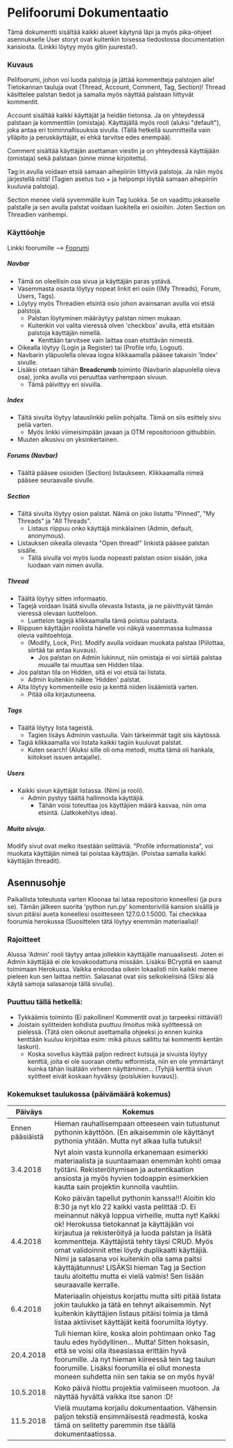 # Pelifoorumi Dokumentaatio 
Tämä dokumentti sisältää kaikki alueet käytynä läpi ja myös pika-ohjeet asennukselle
User storyt ovat kuitenkin toisessa tiedostossa documentation kansiosta. (Linkki löytyy myös gitin juuresta!).

### Kuvaus
Pelifoorumi, johon voi luoda palstoja ja jättää kommentteja palstojen alle!
Tietokannan tauluja ovat (Thread, Account, Comment, Tag, Section)!
Thread käsittelee palstan tiedot ja samalla myös näyttää palstaan liittyvät kommentit.

Account sisältää kaikki käyttäjät ja heidän tietonsa. Ja on yhteydessä palstaan ja kommenttiin (omistaja).
Käyttäjällä myös rooli (aluksi "default"), joka antaa eri toiminnallisuuksia sivulla. (Tällä hetkellä suunnitteilla vain ylläpito ja peruskäyttäjät, ei ehkä tarvitse edes enempää).

Comment sisältää käyttäjän asettaman viestin ja on yhteydessä käyttäjään (omistaja) sekä palstaan (sinne minne kirjoitettu).

Tag:in avulla voidaan etsiä samaan aihepiiriin liittyviä palstoja. Ja näin myös järjestellä niitä!
(Tagien asetus tuo + ja helpompi löytää samaan aihepiiriin kuuluvia palstoja).

Section menee vielä syvemmälle kuin Tag luokka. Se on vaadittu jokaiselle palstalle ja sen avulla palstat voidaan luokitella eri osioihin. Joten Section on Threadien vanhempi.

### Käyttöohje
Linkki foorumille --> [Foorumi](https://mirex-pelifoorumi.herokuapp.com/)

##### Navbar
- Tämä on oleellisin osa sivua ja käyttäjän paras ystävä.
- Vasemmasta osasta löytyy nopeat linkit eri osiin ((My Threads), Forum, Users, Tags).
- Löytyy myös Threadien etsintä osio johon avainsanan avulla voi etsiä palstoja.
  - Palstan löytyminen määräytyy palstan nimen mukaan.
  - Kuitenkin voi valita vieressä olven 'checkbox' avulla, että etsitään palstoja käyttäjän nimellä.
    - Kenttään tarvitsee vain laittaa osan etsittävän nimestä.
- Oikealla löytyy (Login ja Register) tai (Profile info, Logout).
- Navbarin yläpuolella olevaa logoa klikkaamalla pääsee takaisin 'Index' sivulle.
- Lisäksi otetaan tähän **Breadcrumb** toiminto (Navbarin alapuolella oleva osa), jonka avulla voi peruuttaa vanhempaan sivuun.
  - Tämä päivittyy eri sivuilla.

##### Index
- Tältä sivulta löytyy latauslinkki peliin pohjalta. Tämä on siis esittely sivu peliä varten.
  - Myös linkki viimeisimpään javaan ja OTM repositorioon githubbiin.
- Muuten alkusivu on yksinkertainen.

##### Forums (Navbar)
- Täältä pääsee osioiden (Section) listaukseen. Klikkaamalla nimeä pääsee seuraavalle sivulle.

##### Section
- Tältä sivulta löytyy osion palstat. Nämä on joko listattu "Pinned", "My Threads" ja "All Threads".
  - Listaus riippuu onko käyttäjä minkälainen (Admin, default, anonymous).
- Listauksen oikealla olevasta "Open thread!" linkistä pääsee palstan sisälle.
  - Tällä sivulla voi myös luoda nopeasti palstan osion sisään, joka luodaan vain nimen avulla.

##### Thread
- Täältä löytyy sitten informaatio.
- Tagejä voidaan lisätä sivulla olevasta listasta, ja ne päivittyvät tämän vieressä olevaan luotteloon.
  - Luettelon tagejä klikkaamalla tämä poistuu palstasta.
- Riippuen käyttäjän roolista hänelle voi näkyä vasemmassa kulmassa olevia vaihtoehtoja.
  - (Modify, Lock, Pin). Modify avulla voidaan muokata palstaa (Piilottaa, siirtää tai antaa kuvaus).
    - Jos palstan on Admin lukinnut, niin omistaja ei voi siirtää palstaa muualle tai muuttaa sen Hidden tilaa.
- Jos palstan tila on Hidden, sitä ei voi etsiä tai listata.
  - Admin kuitenkin näkee 'Hidden' palstat.
- Alta löytyy kommenteille osio ja kenttä niiden lisäämistä varten.
  - Pitää olla kirjautuneena.
  
##### Tags
- Täältä löytyy lista tageistä.
  - Tagien lisäys Adminin vastuulla. Vain tärkeimmät tagit siis käytössä.
- Tagiä klikkaamalla voi listata kaikki tagiin kuuluvat palstat.
  - Kuten search! (Aluksi sille oli oma metodi, mutta tämä oli hankala, kiitokset issuen antajalle).
##### Users
- Kaikki sivun käyttäjät listassa. (Nimi ja rooli).
  - Admin pystyy täältä hallinnoida käyttäjiä.
    - Tähän voisi toteuttaa jos käyttäjien määrä kasvaa, niin oma etsintä. (Jatkokehitys idea).

##### Muita sivuja.
Modify sivut ovat melko itsestään selittäviä.
"Profile informationista", voi muokata käyttäjän nimeä tai poistaa käyttäjän. (Poistaa samalla kaikki käyttäjän threadit).

## Asennusohje
Paikallista toteutusta varten Kloonaa tai lataa repositorio koneellesi (ja pura se).
Tämän jälkeen suorita 'python run.py' komentorivillä kansion sisällä ja sivun pitäisi aueta koneellesi osoitteseen 127.0.0.1:5000.
Tai checkkaa foorumia herokussa (Suosittelen tätä löytyy enemmän materiaalia)!

### Rajoitteet
Alussa 'Admin' rooli täytyy antaa jollekkin käyttäjälle manuaalisesti. Joten ei Admin käyttäjää ei ole kovakoodattuna missään.
Lisäksi BCryptiä en saanut toimimaan Herokussa. Vaikka enkoodaa oikein lokaalisti niin kaikki menee pieleen kun sen laittaa nettiin.
Salasanat ovat siis selkokielisinä (Siksi älä käytä samoja salasanoja tällä sivulla).

### Puuttuu tällä hetkellä:
- Tykkäämis toiminto (Ei pakollinen! Kommentit ovat jo tarpeeksi riittäviä!)
- Joistain syötteiden kohdista puuttuu ilmoitus mikä syötteessä on pielessä. (Tätä olen oikonut asettamalla ohjeeksi jo ennen kuinka kenttään kuuluu kirjoittaa esim: mikä pituus sallittu tai kommentti kentän laskuri).
  - Koska sovellus käyttää paljon redirect kutsuja ja sivuista löytyy kenttiä, joita ei ole suoraan otettu wtformista, niin en ole ymmärtänyt kuinka tähän lisätään virheen näyttäminen... (Tyhjiä kenttiä sivun syötteet eivät koskaan hyväksy (poislukien kuvaus)).

### Kokemukset taulukossa (päivämäärä  kokemus)
|Päiväys|Kokemus|
-|-|
Ennen pääsiäistä | Hieman rauhallisempaan otteeseen vain tutustunut pythonin käyttöön. (En aikaisemmin ole käyttänyt pythonia yhtään. Mutta nyt alkaa tulla tutuksi!
3.4.2018 | Nyt aloin vasta kunnolla erkanemaan esimerkki materiaalista ja suuntaamaan enemmän kohti omaa työtäni. Rekisteröitymisen ja autentikaation ansiosta ja myös hyvien todoappin esimerkkien kautta sain projektin kunnolla vauhtiin.
4.4.2018 | Koko päivän tapellut pythonin kanssa!!! Aloitin klo 8:30 ja nyt klo 22 kaikki vasta pelittää :D. Ei meinannut näkyä loppua virheille, mutta nyt! Kaikki ok! Herokussa tietokannat ja käyttäjään voi kirjautua ja rekisteröityä ja luoda palstan ja lisätä kommentteja. Käyttäjistä tehty täysi CRUD. Myös omat validoinnit ettei löydy duplikaatti käyttäjiä. Nimi ja salasana voi kuitenkin olla sama paitsi käyttäjätunnus! LISÄKSI hieman Tag ja Section taulu aloitettu mutta ei vielä valmis! Sen lisään seuraavalle kerralle.
6.4.2018 | Materiaalin ohjeistus korjattu mutta silti pitää listata jokin taulukko ja tätä en tehnyt aikaisemmin. Nyt kuitenkin käyttäjien listaus pitäisi toimia ja tämä listaa aktiiviset käyttäjät keitä foorumilta löytyy.
20.4.2018 | Tuli hieman kiire, koska aloin pohtimaan onko Tag taulu edes hyödyllinen... Mutta! Sitten hoksasin, että se voisi olla itseasiassa erittäin hyvä foorumille. Ja nyt hieman kiireessä tein tag taulun foorumille. Lisäksi foorumilla ei ollut monesta moneen suhdetta niin sen takia se on myös hyvä!
10.5.2018 | Koko päivä hiottu projektia valmiiseen muotoon. Ja näyttää hyvältä vaikka itse sanon :D!
11.5.2018 | Vielä muutama korjailu dokumentaation. Vähensin paljon tekstiä ensimmäisestä readmestä, koska tämä on selitetty paremmin itse täällä dokumentaatiossa.
